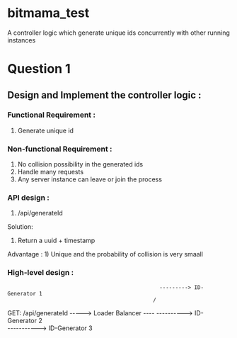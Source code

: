 # bitmama_test
A controller logic which generate unique ids concurrently with other running instances

# Question 1
## Design  and Implement the controller logic :

### Functional Requirement :
1) Generate unique id

### Non-functional Requirement :
1) No collision possibility in the generated ids
2) Handle many requests
3) Any server instance can leave or join the process

### API design :
1) /api/generateId

Solution: 
1) Return a uuid + timestamp

Advantage : 1) Unique and the probability of collision is very smaall



### High-level design :
                                                    ---------> ID-Generator 1
                                                  /
GET:  /api/generateId  ----->  Loader Balancer ---- ----------> ID-Generator 2
                                                  \
                                                    -----------> ID-Generator 3
